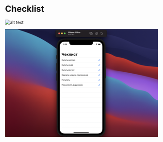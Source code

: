# Checklist

![alt text](/screenshots/Снимок%20экрана%202021-07-27%20в%2017.59.40.png "скриншот")

![alt text](/screenshots/Снимок%20экрана%202021-07-27%20в%2017.59.52.png "скриншот")
